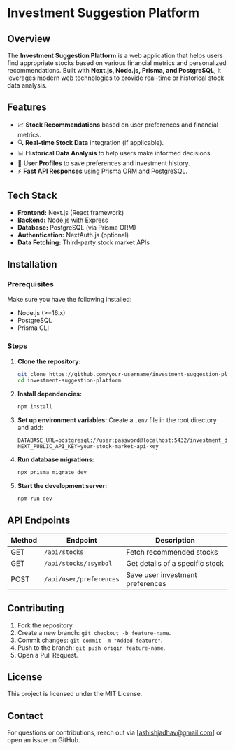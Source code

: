 # Investment Suggestion Platform

## Overview
The **Investment Suggestion Platform** is a web application that helps users find appropriate stocks based on various financial metrics and personalized recommendations. Built with **Next.js, Node.js, Prisma, and PostgreSQL**, it leverages modern web technologies to provide real-time or historical stock data analysis.

## Features
- 📈 **Stock Recommendations** based on user preferences and financial metrics.
- 🔍 **Real-time Stock Data** integration (if applicable).
- 📊 **Historical Data Analysis** to help users make informed decisions.
- 📝 **User Profiles** to save preferences and investment history.
- ⚡ **Fast API Responses** using Prisma ORM and PostgreSQL.

## Tech Stack
- **Frontend:** Next.js (React framework)
- **Backend:** Node.js with Express
- **Database:** PostgreSQL (via Prisma ORM)
- **Authentication:** NextAuth.js (optional)
- **Data Fetching:** Third-party stock market APIs

## Installation
### Prerequisites
Make sure you have the following installed:
- Node.js (>=16.x)
- PostgreSQL
- Prisma CLI

### Steps
1. **Clone the repository:**
   ```sh
   git clone https://github.com/your-username/investment-suggestion-platform.git
   cd investment-suggestion-platform
   ```

2. **Install dependencies:**
   ```sh
   npm install
   ```

3. **Set up environment variables:**
   Create a `.env` file in the root directory and add:
   ```env
   DATABASE_URL=postgresql://user:password@localhost:5432/investment_db
   NEXT_PUBLIC_API_KEY=your-stock-market-api-key
   ```

4. **Run database migrations:**
   ```sh
   npx prisma migrate dev
   ```

5. **Start the development server:**
   ```sh
   npm run dev
   ```

## API Endpoints
| Method | Endpoint | Description |
|--------|---------|-------------|
| GET | `/api/stocks` | Fetch recommended stocks |
| GET | `/api/stocks/:symbol` | Get details of a specific stock |
| POST | `/api/user/preferences` | Save user investment preferences |

## Contributing
1. Fork the repository.
2. Create a new branch: `git checkout -b feature-name`.
3. Commit changes: `git commit -m "Added feature"`.
4. Push to the branch: `git push origin feature-name`.
5. Open a Pull Request.

## License
This project is licensed under the MIT License.

## Contact
For questions or contributions, reach out via [ashishjadhav@gmail.com] or open an issue on GitHub.

